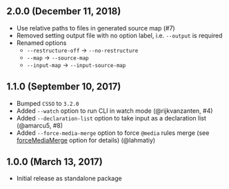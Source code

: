 ## 2.0.0 (December 11, 2018)

- Use relative paths to files in generated source map (#7)
- Removed setting output file with no option label, i.e. `--output` is required
- Renamed options
    - `--restructure-off` → `--no-restructure`
    - `--map` → `--source-map`
    - `--input-map` → `--input-source-map`

## 1.1.0 (September 10, 2017)

- Bumped `CSSO` to `3.2.0`
- Added `--watch` option to run CLI in watch mode (@rijkvanzanten, #4)
- Added `--declaration-list` option to take input as a declaration list (@amarcu5, #8)
- Added `--force-media-merge` option to force `@media` rules merge (see [forceMediaMerge](https://github.com/css/csso#compressast-options) option for details) (@lahmatiy)

## 1.0.0 (March 13, 2017)

- Initial release as standalone package
